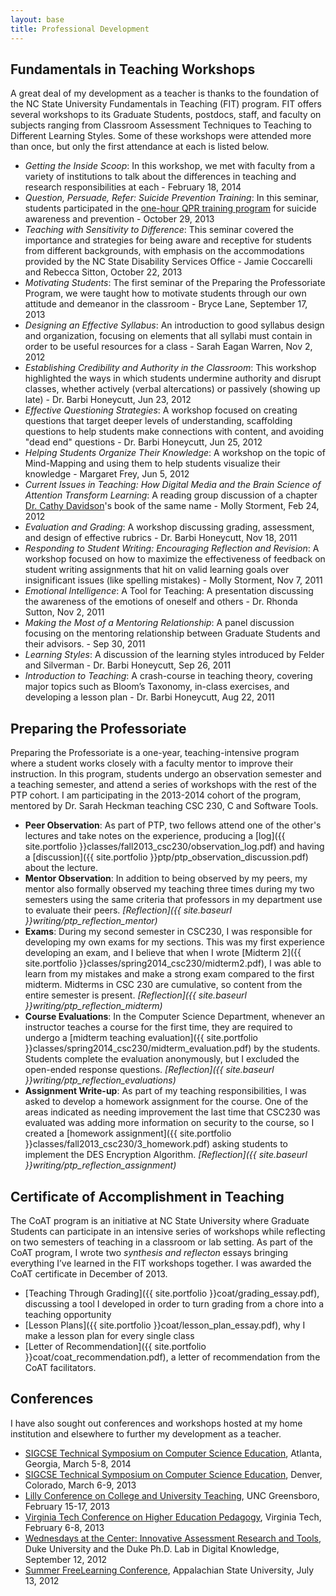 ```yaml
---
layout: base
title: Professional Development
---
```


Fundamentals in Teaching Workshops
----------------------------------

A great deal of my development as a teacher is thanks to the foundation of the NC State University Fundamentals in Teaching (FIT) program. FIT offers several workshops to its Graduate Students, postdocs, staff, and faculty on subjects ranging from Classroom Assessment Techniques to Teaching to Different Learning Styles. Some of these workshops were attended more than once, but only the first attendance at each is listed below.

 * *Getting the Inside Scoop*: In this workshop, we met with faculty from a variety of institutions to talk about the differences in teaching and research responsibilities at each - February 18, 2014
 * *Question, Persuade, Refer: Suicide Prevention Training*: In this seminar, students participated in the [one-hour QPR training program](http://www.qprinstitute.com/) for suicide awareness and prevention - October 29, 2013
 * *Teaching with Sensitivity to Difference*: This seminar covered the importance and strategies for being aware and receptive for students from different backgrounds, with emphasis on the accommodations provided by the NC State Disability Services Office - Jamie Coccarelli and Rebecca Sitton, October 22, 2013
 * *Motivating Students*: The first seminar of the Preparing the Professoriate Program, we were taught how to motivate students through our own attitude and demeanor in the classroom - Bryce Lane, September 17, 2013
 * *Designing an Effective Syllabus*: An introduction to good syllabus design and organization, focusing on elements that all syllabi must contain in order to be useful resources for a class - Sarah Eagan Warren, Nov 2, 2012
 * *Establishing Credibility and Authority in the Classroom*: This workshop highlighted the ways in which students undermine authority and disrupt classes, whether actively (verbal altercations) or passively (showing up late) - Dr. Barbi Honeycutt, Jun 23, 2012
 * *Effective Questioning Strategies*: A workshop focused on creating questions that target deeper levels of understanding, scaffolding questions to help students make connections with content, and avoiding "dead end" questions - Dr. Barbi Honeycutt, Jun 25, 2012
 * *Helping Students Organize Their Knowledge*: A workshop on the topic of Mind-Mapping and using them to help students visualize their knowledge - Margaret Frey, Jun 5, 2012
 * *Current Issues in Teaching: How Digital Media and the Brain Science of Attention Transform Learning*: A reading group discussion of a chapter [Dr. Cathy Davidson](http://hastac.org/blogs/cathy-davidson)'s book of the same name - Molly Storment, Feb 24, 2012
 * *Evaluation and Grading*: A workshop discussing grading, assessment, and design of effective rubrics - Dr. Barbi Honeycutt, Nov 18, 2011
 * *Responding to Student Writing: Encouraging Reflection and Revision*: A workshop focused on how to maximize the effectiveness of feedback on student writing assignments that hit on valid learning goals over insignificant issues (like spelling mistakes) - Molly Storment, Nov 7, 2011
 * *Emotional Intelligence*: A Tool for Teaching: A presentation discussing the awareness of the emotions of oneself and others - Dr. Rhonda Sutton, Nov 2, 2011 
 * *Making the Most of a Mentoring Relationship*: A panel discussion focusing on the mentoring relationship between Graduate Students and their advisors. - Sep 30, 2011
 * *Learning Styles*: A discussion of the learning styles introduced by Felder and Silverman - Dr. Barbi Honeycutt, Sep 26, 2011
 * *Introduction to Teaching*: A crash-course in teaching theory, covering major topics such as Bloom’s Taxonomy, in-class exercises, and developing a lesson plan - Dr. Barbi Honeycutt, Aug 22, 2011


Preparing the Professoriate
---------------------------
Preparing the Professoriate is a one-year, teaching-intensive program where a student works closely with a faculty mentor to improve their instruction. In this program, students undergo an observation semester and a teaching semester, and attend a series of workshops with the rest of the PTP cohort. I am participating in the 2013-2014 cohort of the program, mentored by Dr. Sarah Heckman teaching CSC 230, C and Software Tools.


 * **Peer Observation**: As part of PTP, two fellows attend one of the other's lectures and take notes on the experience, producing a [log]({{ site.portfolio }}classes/fall2013_csc230/observation_log.pdf) and having a [discussion]({{ site.portfolio }}ptp/ptp_observation_discussion.pdf) about the lecture.
 * **Mentor Observation**: In addition to being observed by my peers, my mentor also formally observed my teaching three times during my two semesters using the same criteria that professors in my department use to evaluate their peers. *[Reflection]({{ site.baseurl }}writing/ptp_reflection_mentor)*
 * **Exams**: During my second semester in CSC230, I was responsible for developing my own exams for my sections. This was my first experience developing an exam, and I believe that when I wrote [Midterm 2]({{ site.portfolio }}classes/spring2014_csc230/midterm2.pdf), I was able to learn from my mistakes and make a strong exam compared to the first midterm. Midterms in CSC 230 are cumulative, so content from the entire semester is present. *[Reflection]({{ site.baseurl }}writing/ptp_reflection_midterm)*
 * **Course Evaluations**: In the Computer Science Department, whenever an instructor teaches a course for the first time, they are required to undergo a [midterm teaching evaluation]({{ site.portfolio }}classes/spring2014_csc230/midterm_evaluation.pdf) by the students. Students complete the evaluation anonymously, but I excluded the open-ended response questions. *[Reflection]({{ site.baseurl }}writing/ptp_reflection_evaluations)*
 * **Assignment Write-up**: As part of my teaching responsibilities, I was asked to develop a homework assignment for the course. One of the areas indicated as needing improvement the last time that CSC230 was evaluated was adding more information on security to the course, so I created a [homework assignment]({{ site.portfolio }}classes/fall2013_csc230/3_homework.pdf) asking students to implement the DES Encryption Algorithm. *[Reflection]({{ site.baseurl }}writing/ptp_reflection_assignment)*


Certificate of Accomplishment in Teaching
-----------------------------------------
The CoAT program is an initiative at NC State University where Graduate Students can participate in an intensive series of workshops while reflecting on two semesters of teaching in a classroom or lab setting. As part of the CoAT program, I wrote two *synthesis and reflecton* essays bringing everything I’ve learned in the FIT workshops together. I was awarded the CoAT certificate in December of 2013.

 * [Teaching Through Grading]({{ site.portfolio }}coat/grading_essay.pdf), discussing a tool I developed in order to turn grading from a chore into a teaching opportunity
 * [Lesson Plans]({{ site.portfolio }}coat/lesson_plan_essay.pdf), why I make a lesson plan for every single class
 * [Letter of Recommendation]({{ site.portfolio }}coat/coat_recommendation.pdf), a letter of recommendation from the CoAT facilitators.


Conferences
-----------------------------------------
I have also sought out conferences and workshops hosted at my home institution and elsewhere to further my development as a teacher.

 * [SIGCSE Technical Symposium on Computer Science Education](http://sigcse2014.sigcse.org/), Atlanta, Georgia, March 5-8, 2014
 * [SIGCSE Technical Symposium on Computer Science Education](http://www.sigcse.org/sigcse2013/), Denver, Colorado, March 6-9, 2013
 * [Lilly Conference on College and University Teaching](http://lilly.uncg.edu/), UNC Greensboro, February 15-17, 2013
 * [Virginia Tech Conference on Higher Education Pedagogy](http://www.cider.vt.edu/conference/), Virginia Tech, February 6-8, 2013
 * [Wednesdays at the Center: Innovative Assessment Research and Tools](http://hastac.wordpress.com/events/innovative-assessment-research-and-tools-featured-duke%E2%80%99s-wednesdays-center-and-new-phd-lab-di), Duke University and the Duke Ph.D. Lab in Digital Knowledge, September 12, 2012
 * [Summer FreeLearning Conference](http://lts.appstate.edu/summer-freelearning-conference-2012), Appalachian State University, July 13, 2012

